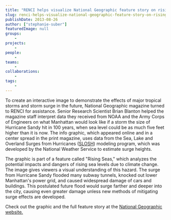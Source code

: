 ```yaml
---
title: "RENCI helps visualize National Geographic feature story on rising seas"
slug: renci-helps-visualize-national-geographic-feature-story-on-rising-seas-2
publishDate: 2013-08-26
author: ["stephanie-suber"]
featuredImage: null
groups:
    - 
projects:
    - 
people:
    - 
teams: 
    - 
collaborations:
    - 
tags:
    - 
---
```

To create an interactive image to demonstrate the effects of major tropical storms and storm surge in the future, National Geographic magazine turned to RENCI for assistance. Senior Research Scientist Brian Blanton helped the magazine staff interpret data they received from NOAA and the Army Corps of Engineers on what Manhattan would look like if a storm the size of Hurricane Sandy hit in 100 years, when sea level could be as much five feet higher than it is now. The info graphic, which appeared online and in a center spread in the print magazine, uses data from the Sea, Lake and Overland Surges from Hurricanes (<a href="http://www.nhc.noaa.gov/surge/slosh.php" target="_blank">SLOSH</a>) modeling program, which was developed by the National Weather Service to estimate surge heights.



The graphic is part of a feature called "Rising Seas," which analyzes the potential impacts and dangers of rising sea levels due to climate change. The image gives viewers a visual understanding of this hazard. The surge from Hurricane Sandy flooded many subway tunnels, knocked out lower Manhattan's power grid, and caused widespread damage of cars and buildings. This postulated future flood would surge farther and deeper into the city, causing even greater damage unless new methods of mitigating surge effects are developed.

Check out the graphic and the full feature story at the <a href="http://ngm.nationalgeographic.com/2013/09/rising-seas/superstorm-surge-graphic" target="_blank">National Geographic website.</a>
